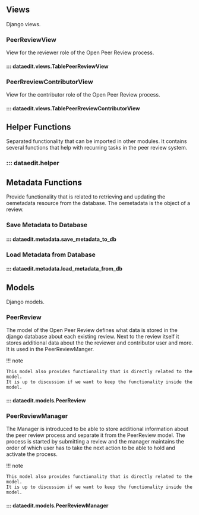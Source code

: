 <!--
SPDX-FileCopyrightText: 2025 Jonas Huber <https://github.com/jh-RLI> © Reiner Lemoine Institut

SPDX-License-Identifier: CC0-1.0
-->

## Views

Django views.

### PeerReviewView

View for the reviewer role of the Open Peer Review process.

#### ::: dataedit.views.TablePeerReviewView

### PeerRreviewContributorView

View for the contributor role of the Open Peer Review process.

#### ::: dataedit.views.TablePeerRreviewContributorView

## Helper Functions

Separated functionality that can be imported in other modules. It contains
several functions that help with recurring tasks in the peer review system.

### ::: dataedit.helper

## Metadata Functions

Provide functionality that is related to retrieving and updating the oemetadata
resource from the database. The oemetadata is the object of a review.

### Save Metadata to Database

#### ::: dataedit.metadata.save_metadata_to_db

### Load Metadata from Database

#### ::: dataedit.metadata.load_metadata_from_db

## Models

Django models.

### PeerReview

The model of the Open Peer Review defines what data is stored in the django
database about each existing review. Next to the review itself it stores
additional data about the the reviewer and contributor user and more. It is used
in the PeerReviewManger.

!!! note

    This model also provides functionality that is directly related to the model.
    It is up to discussion if we want to keep the functionality inside the model.

#### ::: dataedit.models.PeerReview

### PeerReviewManager

The Manager is introduced to be able to store additional information about the
peer review process and separate it from the PeerReview model. The process is
started by submitting a review and the manager maintains the order of which user
has to take the next action to be able to hold and activate the process.

!!! note

    This model also provides functionality that is directly related to the model.
    It is up to discussion if we want to keep the functionality inside the model.

#### ::: dataedit.models.PeerReviewManager
